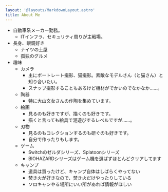 ```yaml
---
layout: '@layouts/MarkdownLayout.astro'
title: About Me
---
```


- 自動車系メーカー勤務。
	- ITインフラ、セキュリティ周りが主戦場。
- 長身、眼鏡好き
	- ナイツの土屋
	- 孤独のグルメ
- 趣味
	- カメラ
		- 主にポートレート撮影、猫撮影。素敵なモデルさん（と猫さん）と知り合いたい。
		- スナップ撮影することもあるけど機材がでかいのでなかなか……。
	- 陶器
		- 特に大山文女さんの作陶を集めています。
	- 絵画
		- 見るのも好きですが、描くのも好きです。
		- 描くと言っても絵具で泥遊びするレベルですが……。
	- 刃物
		- 見るのもコレクションするのも研ぐのも好きです。
		- 自分で作ったりもします。
	- ゲーム
		- Switchのゼルダシリーズ、Splatoonシリーズ
		- BIOHAZARDシリーズはゲーム機を選ばずほとんどクリアしてます
	- キャンプ
		- 道具は買ったけど、キャンプ自体はしばらくやってない
		- 焚き火が好きなので、焚き火だけやったりしている
		- ソロキャンやる場所にいい所があれば情報がほしい